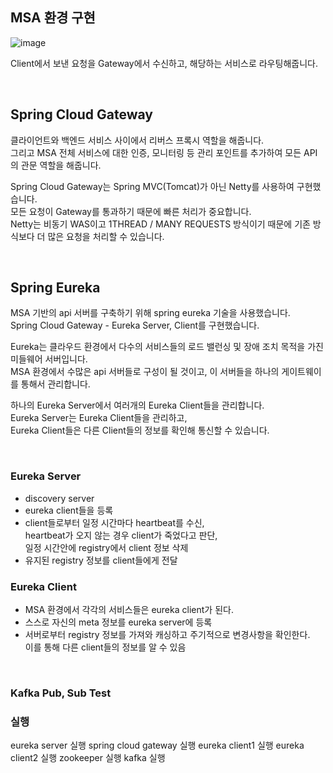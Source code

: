## MSA 환경 구현

![image](https://user-images.githubusercontent.com/60170616/232970280-115d2eb9-b1af-4fea-9c11-95817cca5a6c.png)

Client에서 보낸 요청을 Gateway에서 수신하고, 해당하는 서비스로 라우팅해줍니다.

<br/>

## Spring Cloud Gateway

클라이언트와 백엔드 서비스 사이에서 리버스 프록시 역할을 해줍니다.  
그리고 MSA 전체 서비스에 대한 인증, 모니터링 등 관리 포인트를 추가하여 모든 API의 관문 역할을 해줍니다.

Spring Cloud Gateway는 Spring MVC(Tomcat)가 아닌 Netty를 사용하여 구현했습니다.  
모든 요청이 Gateway를 통과하기 때문에 빠른 처리가 중요합니다.  
Netty는 비동기 WAS이고 1THREAD / MANY REQUESTS 방식이기 때문에 기존 방식보다 더 많은 요청을 처리할 수 있습니다.

<br/>

## Spring Eureka

MSA 기반의 api 서버를 구축하기 위해 spring eureka 기술을 사용했습니다.  
Spring Cloud Gateway - Eureka Server, Client를 구현했습니다.

Eureka는 클라우드 환경에서 다수의 서비스들의 로드 밸런싱 및 장애 조치 목적을 가진 미들웨어 서버입니다.  
MSA 환경에서 수많은 api 서버들로 구성이 될 것이고, 이 서버들을 하나의 게이트웨이를 통해서 관리합니다.

하나의 Eureka Server에서 여러개의 Eureka Client들을 관리합니다.  
Eureka Server는 Eureka Client들을 관리하고,  
Eureka Client들은 다른 Client들의 정보를 확인해 통신할 수 있습니다.

<br/>

### Eureka Server

- discovery server
- eureka client들을 등록
- client들로부터 일정 시간마다 heartbeat를 수신,  
  heartbeat가 오지 않는 경우 client가 죽었다고 판단,  
  일정 시간안에 registry에서 client 정보 삭제
- 유지된 registry 정보를 client들에게 전달

### Eureka Client

- MSA 환경에서 각각의 서비스들은 eureka client가 된다.
- 스스로 자신의 meta 정보를 eureka server에 등록
- 서버로부터 registry 정보를 가져와 캐싱하고 주기적으로 변경사항을 확인한다.  
  이를 통해 다른 client들의 정보를 알 수 있음

<br/>

### Kafka Pub, Sub Test


### 실행
eureka server 실행
spring cloud gateway 실행
eureka client1 실행
eureka client2 실행
zookeeper 실행
kafka 실행
